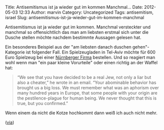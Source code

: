 Title: Antisemitismus ist ja wieder gut im kommen Manchmal...
Date: 2012-05-03 12:33
Author: marvin
Category: Uncategorized
Tags: antisemitism, israel
Slug: antisemitismus-ist-ja-wieder-gut-im-kommen-manchmal

Antisemitismus ist ja wieder gut im kommen. Manchmal versteckter und
manchmal so offensichtlich das man am liebsten erstmal sich unter die
Dusche stellen möchte nachdem bestimmte Aussagen gelesen hat.

Ein besonderes Beispiel aus der "am liebsten danach duschen
gehen"-Kategorie ist folgender Fall. Ein Spielzeugladen in Tel-Aviv
möchte für 600 Euro Spielzeug bei einer [Nürnberger
Firma](http://goo.gl/VvlVs) bestellen. Und so reagiert man wohl wenn man
"ein paar kleine Vorurteile" oder einen richtig an der Waffel hat:

> “We see that you have decided to be a real Jew, not only a liar but
> also a cheater,” he wrote in an email. “Your abominable behavior has
> brought us a big loss. We must remember what was an aphorism over many
> hundred years in Europe, that some people with your origin are the
> pestilence-plague for human being. We never thought that this is true,
> but you confirmed.”

Wenn einem da nicht die Kotze hochkommt dann weiß ich auch nicht mehr.

([via](http://goo.gl/6Uz2Y))

